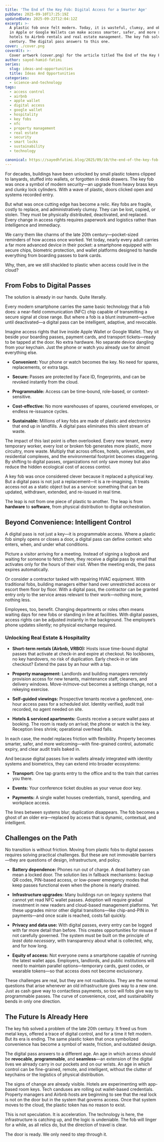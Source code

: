 ```yaml
---
title: 'The End of the Key Fob: Digital Access for a Smarter Age'
pubDate: 2025-09-10T17:25:19Z
updatedDate: 2025-09-22T12:04:12Z
excerpt: >-
  A plastic fob once felt modern. Today, it is wasteful, clumsy, and obsolete. Digital passes stored
  in Apple or Google Wallets can make access smarter, safer, and more sustainable—from offices and
  hotels to Airbnb rentals and real estate management. The key fob solved a problem of the last
  century. The digital pass answers to this one.
cover: ./cover.png
coverAlt: >-
  Cover artwork (cover.png) for the article titled The End of the Key Fob: Digital Access for a Smarter Age.
author: sayed-hamid-fatimi
series:
  slug: ideas-and-opportunities
  title: Ideas And Opportunities
categories:
  - science-and-technology
tags:
  - access control
  - airbnb
  - apple wallet
  - digital access
  - google wallet
  - hospitality
  - key fobs
  - nfc
  - property management
  - real estate
  - security
  - smart locks
  - sustainability
  - technology

canonical: https://sayedhfatimi.blog/2025/09/10/the-end-of-the-key-fob-digital-access-for-a-smarter-age/
---
```

For decades, buildings have been unlocked by small plastic tokens clipped to lanyards, stuffed into wallets, or forgotten in desk drawers. The key fob was once a symbol of modern security—an upgrade from heavy brass keys and clunky lock cylinders. With a wave of plastic, doors clicked open and systems recorded entry.

But what was once cutting edge has become a relic. Key fobs are fragile, costly to replace, and administratively clumsy. They can be lost, copied, or stolen. They must be physically distributed, deactivated, and replaced. Every change in access rights requires paperwork and logistics rather than intelligence and immediacy.

We carry them like charms of the late 20th century—pocket-sized reminders of how access once worked. Yet today, nearly every adult carries a far more advanced device in their pocket: a smartphone equipped with secure chips, biometric protection, and wallet platforms designed to handle everything from boarding passes to bank cards.

Why, then, are we still shackled to plastic when access could live in the cloud?

## From Fobs to Digital Passes

The solution is already in our hands. Quite literally.

Every modern smartphone carries the same basic technology that a fob does: a near-field communication (NFC) chip capable of transmitting a secure signal at close range. But where a fob is a blunt instrument—active until deactivated—a digital pass can be intelligent, adaptive, and revocable.

Imagine access rights that live inside Apple Wallet or Google Wallet. They sit beside your boarding passes, payment cards, and transport tickets—ready to be tapped at the door. No extra hardware. No separate device dangling from your keychain. Just the phone or watch you already use for almost everything else.

- **Convenient:** Your phone or watch becomes the key. No need for spares, replacements, or extra tags.

- **Secure:** Passes are protected by Face ID, fingerprints, and can be revoked instantly from the cloud.

- **Programmable:** Access can be time-bound, role-based, or context-sensitive.

- **Cost-effective:** No more warehouses of spares, couriered envelopes, or endless re-issuance cycles.

- **Sustainable:** Millions of key fobs are made of plastic and electronics that end up in landfills. A digital pass eliminates this silent stream of waste.

The impact of this last point is often overlooked. Every new tenant, every temporary worker, every lost or broken fob generates more plastic, more circuitry, more waste. Multiply that across offices, hotels, universities, and residential complexes, and the environmental footprint becomes staggering. By shifting to digital passes, organizations not only save money but also reduce the hidden ecological cost of access control.

A key fob was once considered clever because it replaced a physical key. But a digital pass is not just a replacement—it is a re-imagining. It treats access not as a static object but as a service: something that can be updated, withdrawn, extended, and re-issued in real time.

The leap is not from one piece of plastic to another. The leap is from **hardware** to **software**, from physical distribution to digital orchestration.

## Beyond Convenience: Intelligent Control

A digital pass is not just a key—it is programmable access. Where a plastic fob simply opens or closes a door, a digital pass can define context: who enters, when, and under what conditions.

Picture a visitor arriving for a meeting. Instead of signing a logbook and waiting for someone to fetch them, they receive a digital pass by email that activates only for the hours of their visit. When the meeting ends, the pass expires automatically.

Or consider a contractor tasked with repairing HVAC equipment. With traditional fobs, building managers either hand over unrestricted access or escort them floor by floor. With a digital pass, the contractor can be granted entry only to the service areas relevant to their work—nothing more, nothing less.

Employees, too, benefit. Changing departments or roles often means waiting days for new fobs or standing in line at facilities. With digital passes, access rights can be adjusted instantly in the background. The employee’s phone updates silently; no physical exchange required.

### Unlocking Real Estate & Hospitality

- **Short-term rentals (Airbnb, VRBO):** Hosts issue time-bound digital passes that activate at check-in and expire at checkout. No lockboxes, no key handovers, no risk of duplication. Early check-in or late checkout? Extend the pass by an hour with a tap.

- **Property management:** Landlords and building managers remotely provision access for new tenants, maintenance staff, cleaners, and delivery windows. Move-in/move-out becomes a settings change, not a rekeying exercise.

- **Self-guided viewings:** Prospective tenants receive a geofenced, one-hour access pass for a scheduled slot. Identity verified, audit trail recorded, no agent needed on site.

- **Hotels & serviced apartments:** Guests receive a secure wallet pass at booking. The room is ready on arrival; the phone or watch is the key. Reception lines shrink; operational overhead falls.

In each case, the model replaces friction with flexibility. Property becomes smarter, safer, and more welcoming—with fine-grained control, automatic expiry, and clear audit trails baked in.

And because digital passes live in wallets already integrated with identity systems and biometrics, they can extend into broader ecosystems:

- **Transport:** One tap grants entry to the office and to the train that carries you there.

- **Events:** Your conference ticket doubles as your venue door key.

- **Payments:** A single wallet houses credentials, transit, spending, and workplace access.

The lines between systems blur; duplication disappears. The fob becomes a ghost of an older era—replaced by access that is dynamic, contextual, and intelligent.

## Challenges on the Path

No transition is without friction. Moving from plastic fobs to digital passes requires solving practical challenges. But these are not immovable barriers—they are questions of design, infrastructure, and policy.

- **Battery dependence:** Phones run out of charge. A dead battery can mean a locked door. The solution lies in fallback mechanisms: backup QR codes, PIN-based access, or low-power emergency modes that keep passes functional even when the phone is nearly drained.

- **Infrastructure upgrades:** Many buildings run on legacy systems that cannot yet read NFC wallet passes. Adoption will require gradual investment in new readers and cloud-based management platforms. Yet these upgrades mirror other digital transitions—like chip-and-PIN in payments—and once scale is reached, costs fall quickly.

- **Privacy and data use:** With digital passes, every entry can be logged with far more detail than before. This creates opportunities for misuse if not carefully governed. The system must be built on the principle of *least data necessary*, with transparency about what is collected, why, and for how long.

- **Equity of access:** Not everyone owns a smartphone capable of running the latest wallet apps. Employers, landlords, and public institutions will need to maintain parallel options—temporary cards, guest codes, or wearable tokens—so that access does not become exclusionary.

These challenges are real, but they are not roadblocks. They are the normal questions that arise whenever an old infrastructure gives way to a new one. Just as cash gave way to contactless payments, so too will fobs give way to programmable passes. The curve of convenience, cost, and sustainability bends in only one direction.

## The Future Is Already Here

The key fob solved a problem of the late 20th century. It freed us from metal keys, offered a trace of digital control, and for a time it felt modern. But its era is ending. The same plastic token that once symbolized convenience has become a symbol of waste, friction, and outdated design.

The digital pass answers to a different age. An age in which access should be **revocable**, **programmable**, and **seamless**—an extension of the digital lives we already carry in our pockets and on our wrists. An age in which control can be fine-grained, remote, and intelligent, without the clutter of keychains or the logistics of physical distribution.

The signs of change are already visible. Hotels are experimenting with app-based room keys. Tech canduses are rolling out wallet-based credentials. Property managers and Airbnb hosts are beginning to see that the real lock is not on the door but in the system that governs access. Once that system moves to the cloud, the plastic token has no reason to exist.

This is not speculation. It is acceleration. The technology is here, the infrastructure is catching up, and the logic is undeniable. The fob will linger for a while, as all relics do, but the direction of travel is clear.

The door is ready. We only need to step through it.
